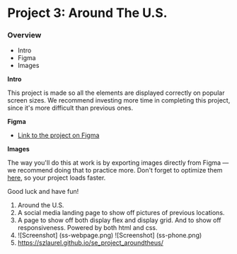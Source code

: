 # Project 3: Around The U.S.

### Overview

- Intro
- Figma
- Images

**Intro**

This project is made so all the elements are displayed correctly on popular screen sizes. We recommend investing more time in completing this project, since it's more difficult than previous ones.

**Figma**

- [Link to the project on Figma](https://www.figma.com/file/ii4xxsJ0ghevUOcssTlHZv/Sprint-3%3A-Around-the-US?node-id=0%3A1)

**Images**

The way you'll do this at work is by exporting images directly from Figma — we recommend doing that to practice more. Don't forget to optimize them [here](https://tinypng.com/), so your project loads faster.

Good luck and have fun!

1. Around the U.S.
2. A social media landing page to show off pictures of previous locations.
3. A page to show off both display flex and display grid. And to show off responsiveness. Powered by both html and css.
4. ![Screenshot] (ss-webpage.png)
   ![Screenshot] (ss-phone.png)
5. https://szlaurel.github.io/se_project_aroundtheus/
